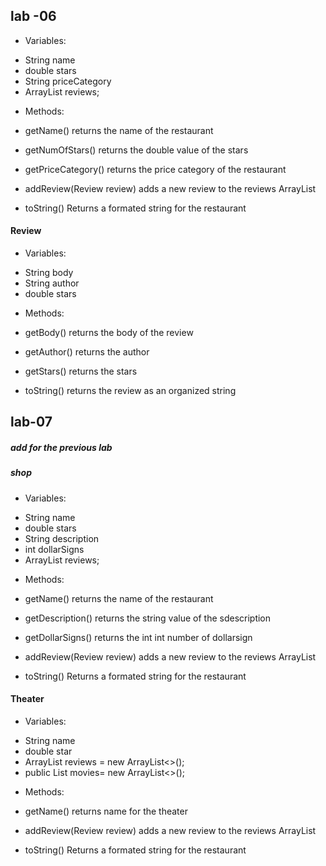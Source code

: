 ## lab -06

* Variables:
- String name
- double stars
- String priceCategory
- ArrayList<Review> reviews;

* Methods:
- getName()
returns the name of the restaurant

- getNumOfStars()
returns the double value of the stars

- getPriceCategory()
returns the price category of the restaurant

- addReview(Review review)
adds a new review to the reviews ArrayList

- toString()
Returns a formated string for the restaurant

#### Review
* Variables:
- String body
- String author
- double stars

* Methods:
- getBody()
returns the body of the review

- getAuthor()
returns the author

- getStars()
returns the stars

- toString()
returns the review as an organized string




## lab-07

##### add for the previous lab

##### shop

* Variables:
- String name
- double stars
- String description
- int dollarSigns
- ArrayList<Review> reviews;

* Methods:
- getName()
returns the name of the restaurant

- getDescription()
returns the string value of the sdescription

- getDollarSigns()
returns the int int number of dollarsign 

- addReview(Review review)
adds a new review to the reviews ArrayList

- toString()
Returns a formated string for the restaurant

#### Theater
* Variables:
- String name
- double star
- ArrayList<Review> reviews = new ArrayList<>();
- public List<String> movies= new ArrayList<>();


* Methods:
- getName()
returns name for the theater

- addReview(Review review)
adds a new review to the reviews ArrayList

- toString()
Returns a formated string for the restaurant
